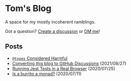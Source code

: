 # Tom's Blog

A space for my mostly incoherent ramblings.

Got a question? [Create a discussion](https://github.com/tom-sherman/blog/discussions/new?category=AMA) or [DM me](https://twitter.com/tomus_sherman)!

## Posts

- [`@types` Considered Harmful](https://github.com/tom-sherman/blog/blob/master/posts/04-types-considered-harmful.md)
- [Converting this blog to GitHub Discussions](https://github.com/tom-sherman/blog/blob/master/posts/03-converting-to-github-discussions.md) (2021/08/27)
- [Running Jest Tests in a Real Browser](https://github.com/tom-sherman/blog/blob/master/posts/02-running-jest-tests-in-a-browser.md) (2020/07/25)
- [Is a burrito a monad?](https://github.com/tom-sherman/blog/blob/master/posts/01-is-a-burrito-a-monad.md) (2020/07/11)
